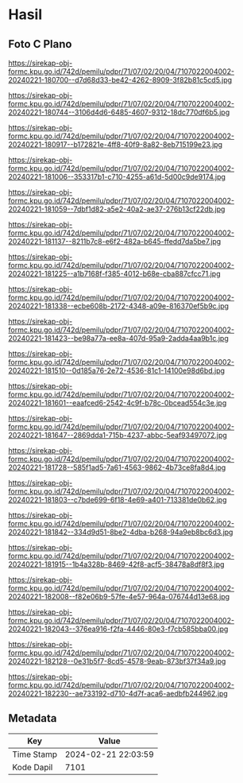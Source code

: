 # Hasil

## Foto C Plano

https://sirekap-obj-formc.kpu.go.id/742d/pemilu/pdpr/71/07/02/20/04/7107022004002-20240221-180700--d7d68d33-be42-4262-8909-3f82b81c5cd5.jpg

https://sirekap-obj-formc.kpu.go.id/742d/pemilu/pdpr/71/07/02/20/04/7107022004002-20240221-180744--3106d4d6-6485-4607-9312-18dc770df6b5.jpg

https://sirekap-obj-formc.kpu.go.id/742d/pemilu/pdpr/71/07/02/20/04/7107022004002-20240221-180917--b172821e-4ff8-40f9-8a82-8eb715199e23.jpg

https://sirekap-obj-formc.kpu.go.id/742d/pemilu/pdpr/71/07/02/20/04/7107022004002-20240221-181006--353317b1-c710-4255-a61d-5d00c9de9174.jpg

https://sirekap-obj-formc.kpu.go.id/742d/pemilu/pdpr/71/07/02/20/04/7107022004002-20240221-181059--7dbf1d82-a5e2-40a2-ae37-276b13cf22db.jpg

https://sirekap-obj-formc.kpu.go.id/742d/pemilu/pdpr/71/07/02/20/04/7107022004002-20240221-181137--8211b7c8-e6f2-482a-b645-ffedd7da5be7.jpg

https://sirekap-obj-formc.kpu.go.id/742d/pemilu/pdpr/71/07/02/20/04/7107022004002-20240221-181225--a1b7168f-f385-4012-b68e-cba887cfcc71.jpg

https://sirekap-obj-formc.kpu.go.id/742d/pemilu/pdpr/71/07/02/20/04/7107022004002-20240221-181338--ecbe608b-2172-4348-a09e-816370ef5b9c.jpg

https://sirekap-obj-formc.kpu.go.id/742d/pemilu/pdpr/71/07/02/20/04/7107022004002-20240221-181423--be98a77a-ee8a-407d-95a9-2adda4aa9b1c.jpg

https://sirekap-obj-formc.kpu.go.id/742d/pemilu/pdpr/71/07/02/20/04/7107022004002-20240221-181510--0d185a76-2e72-4536-81c1-14100e98d6bd.jpg

https://sirekap-obj-formc.kpu.go.id/742d/pemilu/pdpr/71/07/02/20/04/7107022004002-20240221-181601--eaafced6-2542-4c9f-b78c-0bcead554c3e.jpg

https://sirekap-obj-formc.kpu.go.id/742d/pemilu/pdpr/71/07/02/20/04/7107022004002-20240221-181647--2869dda1-715b-4237-abbc-5eaf93497072.jpg

https://sirekap-obj-formc.kpu.go.id/742d/pemilu/pdpr/71/07/02/20/04/7107022004002-20240221-181728--585f1ad5-7a61-4563-9862-4b73ce8fa8d4.jpg

https://sirekap-obj-formc.kpu.go.id/742d/pemilu/pdpr/71/07/02/20/04/7107022004002-20240221-181803--c7bde699-6f18-4e69-a401-713381de0b62.jpg

https://sirekap-obj-formc.kpu.go.id/742d/pemilu/pdpr/71/07/02/20/04/7107022004002-20240221-181842--334d9d51-8be2-4dba-b268-94a9eb8bc6d3.jpg

https://sirekap-obj-formc.kpu.go.id/742d/pemilu/pdpr/71/07/02/20/04/7107022004002-20240221-181915--1b4a328b-8469-42f8-acf5-38478a8df8f3.jpg

https://sirekap-obj-formc.kpu.go.id/742d/pemilu/pdpr/71/07/02/20/04/7107022004002-20240221-182008--f82e06b9-57fe-4e57-964a-076744d13e68.jpg

https://sirekap-obj-formc.kpu.go.id/742d/pemilu/pdpr/71/07/02/20/04/7107022004002-20240221-182043--376ea916-f2fa-4446-80e3-f7cb585bba00.jpg

https://sirekap-obj-formc.kpu.go.id/742d/pemilu/pdpr/71/07/02/20/04/7107022004002-20240221-182128--0e31b5f7-8cd5-4578-9eab-873bf37f34a9.jpg

https://sirekap-obj-formc.kpu.go.id/742d/pemilu/pdpr/71/07/02/20/04/7107022004002-20240221-182230--ae733192-d710-4d7f-aca6-aedbfb244962.jpg


## Metadata

| Key        | Value               |
| ---------- | ------------------- |
| Time Stamp | 2024-02-21 22:03:59 |
| Kode Dapil | 7101                |



